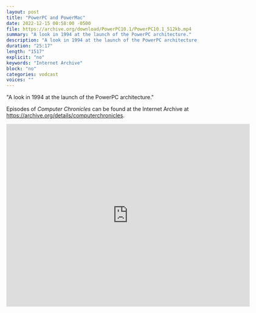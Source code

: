 ```yaml
---
layout: post
title: "PowerPC and PowerMac"
date: 2022-12-15 00:58:00 -0500
file: https://archive.org/download/PowerPC10.1/PowerPC10.1_512kb.mp4
summary: "A look in 1994 at the launch of the PowerPC architecture."
description: "A look in 1994 at the launch of the PowerPC architecture."
duration: "25:17"
length: "1517"
explicit: "no" 
keywords: "Internet Archive"
block: "no" 
categories: vodcast
voices: ""
---
```


"A look in 1994 at the launch of the PowerPC architecture."

Episodes of *Computer Chronicles* can be found at the Internet Archive at <https://archive.org/details/computerchronicles>.

<iframe src="https://archive.org/embed/PowerPC10.1" width="640" height="480" frameborder="0" webkitallowfullscreen="true" mozallowfullscreen="true" allowfullscreen></iframe>
